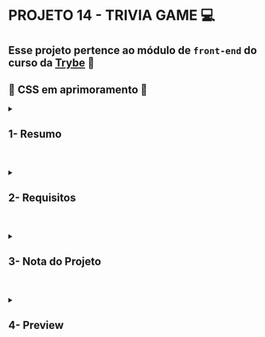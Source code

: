 # PROJETO 14 - TRIVIA GAME :computer:

## Esse projeto pertence ao módulo de `front-end` do curso da [Trybe](https://www.betrybe.com/) :green_heart:

## :construction: CSS em aprimoramento :construction:
 
<details>
 
<summary>
  
## 1- Resumo
  
</summary>

No projeto Tivia game usamos duas requisições a API para ter acesso aos dados. Usamos as tecnologias React e Redux para componentização e gerenciamento do estado global da aplicação. Já para aplicação dos testes, a  fim de garantir uma boa qualidade do código e seu funcionamento, utilizamos a RTL/jest.

Foi uma ótima oportunidade desenvolver esse projeto, principalmente por se tratar de um trabalho em grupo, necessitando de comunicação e colaboração para atingirmos nossos objetivos. Para tanto, utilizamos o Kanban das metodologias ágeis para organização das tarefas. Veja mais abaixo!

</details>

#

<details>
 
<summary>
 
## 2- Requisitos

</summary>

### I. [TELA DE LOGIN] Crie a tela de login, onde a pessoa que joga deve preencher as informações para iniciar um jogo

### II. [TELA DE LOGIN] Crie o botão de iniciar o jogo

### III. [TELA DE LOGIN] Crie um botão na tela inicial que leve para a tela de configurações

### IV. [TELA DE LOGIN] Desenvolva testes para atingir 90% de cobertura da tela de Login

### V. [TELA DE JOGO] Crie um _header_ que deve conter as informações da pessoa jogadora

### VI. [TELA DE JOGO] Crie a página de jogo que deve conter as informações relacionadas à pergunta

### VII. [TELA DE JOGO] Desenvolva o estilo que, ao clicar em uma resposta, a correta deve ficar verde e as incorretas, vermelhas

### VIII. [TELA DE JOGO] Desenvolva um timer onde a pessoa que joga tem 30 segundos para responder

### IX. [TELA DE JOGO] Crie o placar com as seguintes características:

### X. [TELA DE JOGO] Crie um botão de `Next` que apareça após a resposta ser dada

### XI. [TELA DE JOGO] Desenvolva o jogo de forma que a pessoa que joga deve responder 5 perguntas no total

### XII. [TELA DE FEEDBACK] Desenvolva o header de _feedback_ que deve conter as informações da pessoa jogadora

### XIII. [TELA DE FEEDBACK] Crie a mensagem de _feedback_ para ser exibida a pessoa usuária

### XIV. [TELA DE FEEDBACK] Exiba as informações relacionadas aos resultados obtidos para a pessoa usuária
 
### XV. [TELA DE FEEDBACK] Crie a opção para a pessoa jogadora poder jogar novamente

### XVI. [TELA DE FEEDBACK] Crie a opção para a pessoa jogadora poder visualizar a tela de _ranking_

### XVII. [TELA DE FEEDBACK] Desenvolva testes para atingir 90% de cobertura da tela de Feedbacks

### XVIII. [TELA DE RANKING] Crie um botão para ir ao início

### XIX. [TELA DE RANKING] Crie o conteúdo da tela de _ranking_

### XX. [TELA DE RANKING] Desenvolva testes para atingir 90% de cobertura da tela de Rankings
 
### XXI. [TELA DE JOGO] Desenvolva testes para atingir 90% de cobertura da tela de Jogo

### XXII. Desenvolva testes para atingir 95% de cobertura total
---

## Requisitos Bônus
 
### XXIII. Ao mudar o valor do dropdown categoria, apenas perguntas da categoria selecionada devem aparecer para a pessoa que está jogando. Essa configuração será identificada pela chave category no retorno da API;
 
### XXIV. Ao mudar o valor do dropdown dificuldade, apenas perguntas da dificuldade selecionada devem aparecer para a pessoa que está jogando. Essa configuração será identificada pela chave difficulty no retorno da API;
 
### XXV. Ao mudar o valor do dropdown tipo, apenas perguntas do tipo selecionado devem aparecer para a pessoa que está jogando. Essa configuração será identificada pela chave type no retorno da API.

</details>

# 

<details>
 
<summary>

## 3- Nota do Projeto
 
</summary>

## 100% :heavy_check_mark:

![Project-Tivia-Game-Grade](https://github.com/jonnoliveira/trybe-project-14-trivia-game/blob/main/images/trivia-game-grade.png)

</details> 
 
# 

<details>
 
<summary>

## 4- Preview

</summary>

![Project-Tivia-Game-Preview]()

</details>

